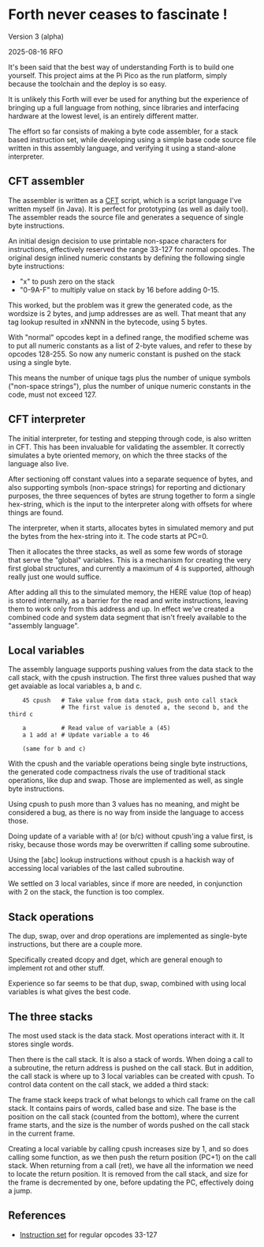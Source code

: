 Forth never ceases to fascinate !
=================================

Version 3 (alpha)

2025-08-16 RFO

It's been said that the best way of understanding Forth is to build one
yourself. This project aims at the Pi Pico as the run platform,
simply because the toolchain and the deploy is so easy.

It is unlikely this Forth will ever be used for anything but the experience
of bringing up a full language from nothing, since libraries and interfacing
hardware at the lowest level, is an entirely different matter.

The effort so far consists of making a byte code assembler, for a stack based
instruction set, while developing using a simple base code source file written
in this assembly language, and verifying it using a stand-alone interpreter.

CFT assembler
-------------

The assembler is written as a [CFT](https://github.com/rfo909/CFT) script, 
which is a script language I've written myself (in Java). It is perfect for
prototyping (as well as daily tool). The assembler reads the source file
and generates a sequence of single byte instructions.

An initial design decision to use printable non-space characters for instructions,
effectively reserved the range 33-127 for normal opcodes. The original design
inlined numeric constants by defining the following single byte instructions:

- "x" to push zero on the stack
- "0-9A-F" to multiply value on stack by 16 before adding 0-15.

This worked, but the problem was it grew the generated code, as the wordsize
is 2 bytes, and jump addresses are as well. That meant that any tag lookup
resulted in xNNNN in the bytecode, using 5 bytes.

With "normal" opcodes kept in a defined range, the modified scheme was to
put all numeric constants as a list of 2-byte values, and refer to these
by opcodes 128-255. So now any numeric constant is pushed on the stack
using a single byte. 

This means the number of unique tags plus the number of unique symbols ("non-space strings"),
plus the number of unique numeric constants in the code, must not exceed 127.


CFT interpreter
---------------

The initial interpreter, for testing and stepping through code, is also 
written in CFT. This has been invaluable for validating the assembler. It
correctly simulates a byte oriented memory, on which the three stacks of the
language also live. 

After sectioning off constant values into a separate sequence of bytes, and
also supporting symbols (non-space strings) for reporting and dictionary 
purposes, the three sequences of bytes are strung together to form a 
single hex-string, which is the input to the interpreter along with
offsets for where things are found.

The interpreter, when it starts, allocates bytes in simulated memory
and put the bytes from the hex-string into it. The code starts at PC=0.

Then it allocates the three stacks, as well as some few words of storage
that serve the "global" variables. This is a mechanism for creating the
very first global structures, and currently a maximum of 4 is supported,
although really just one would suffice.

After adding all this to the simulated memory, the HERE value (top of
heap) is stored internally, as a barrier for the read and write instructions, 
leaving them to work only from this address and up. In effect we've created
a combined code and system data segment that isn't freely available to
the "assembly language".


Local variables
---------------

The assembly language supports pushing values from the data stack to the call
stack, with the cpush instruction. The first three values pushed that way
get avaiable as local variables a, b and c.

```
	45 cpush   # Take value from data stack, push onto call stack
	           # The first value is denoted a, the second b, and the third c
	          
	a          # Read value of variable a (45)
	a 1 add a! # Update variable a to 46
	
	(same for b and c)
```

With the cpush and the variable operations being single byte instructions, 
the generated code compactness rivals the use of traditional stack operations, 
like dup and swap. Those are implemented as well, as single byte instructions.

Using cpush to push more than 3 values has no meaning, and might be considered
a bug, as there is no way from inside the language to access those.

Doing update of a variable with a! (or b/c) without cpush'ing a value first, is risky,
because those words may be overwritten if calling some subroutine.

Using the [abc] lookup instructions without cpush is a hackish way of
accessing local variables of the last called subroutine.

We settled on 3 local variables, since if more are needed, in conjunction
with 2 on the stack, the function is too complex.

Stack operations
----------------

The dup, swap, over and drop operations are implemented as single-byte instructions, but there
are a couple more.

Specifically created dcopy and dget, which are general enough to implement rot and other stuff. 

Experience so far seems to be that dup, swap, combined with using local variables
is what gives the best code.

The three stacks
----------------
The most used stack is the data stack. Most operations interact with it. It stores single words.

Then there is the call stack. It is also a stack of words. When doing a call to a subroutine,
the return address is pushed on the call stack. But in addition, the call stack is where
up to 3 local variables can be created with cpush. To control data content on the call stack,
we added a third stack:

The frame stack keeps track of what belongs to which call frame on the call stack. It contains
pairs of words, called base and size. The base is the position on the call stack (counted from
the bottom), where the current frame starts, and the size is the number of words pushed on
the call stack in the current frame.

Creating a local variable by calling cpush increases size by 1, and so does calling some
function, as we then push the return position (PC+1) on the call stack. When returning
from a call (ret), we have all the information we need to locate the return position. It
is removed from the call stack, and size for the frame is decremented by one, before
updating the PC, effectively doing a jump.


References
----------

- [Instruction set](InstructionSet.md) for regular opcodes 33-127


